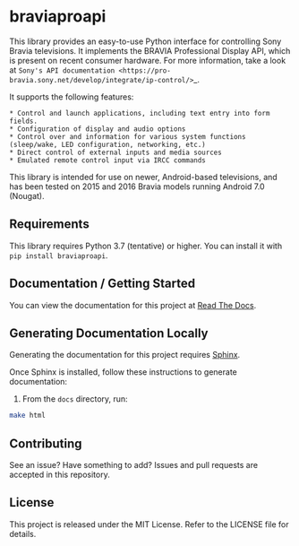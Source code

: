 # braviaproapi

This library provides an easy-to-use Python interface for controlling Sony Bravia televisions. It implements the
BRAVIA Professional Display API, which is present on recent consumer hardware. For more information, take a look at
`Sony's API documentation <https://pro-bravia.sony.net/develop/integrate/ip-control/>`_.

It supports the following features:

    * Control and launch applications, including text entry into form fields.
    * Configuration of display and audio options
    * Control over and information for various system functions (sleep/wake, LED configuration, networking, etc.)
    * Direct control of external inputs and media sources
    * Emulated remote control input via IRCC commands

This library is intended for use on newer, Android-based televisions, and has been tested on 2015 and 2016 Bravia
models running Android 7.0 (Nougat).

## Requirements

This library requires Python 3.7 (tentative) or higher. You can install it with `pip install braviaproapi`.


## Documentation / Getting Started

You can view the documentation for this project at [Read The Docs](https://braviaproapi.readthedocs.io/).


## Generating Documentation Locally

Generating the documentation for this project requires
[Sphinx](http://www.sphinx-doc.org/en/master/usage/installation.html).

Once Sphinx is installed, follow these instructions to generate documentation:

1. From the `docs` directory, run:

```bash
make html
```


## Contributing

See an issue? Have something to add? Issues and pull requests are accepted in this repository.


## License

This project is released under the MIT License. Refer to the LICENSE file for details.
